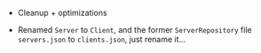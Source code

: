 - Cleanup + optimizations

- Renamed `Server` to `Client`, and the former `ServerRepository` file `servers.json` to `clients.json`, just rename it...